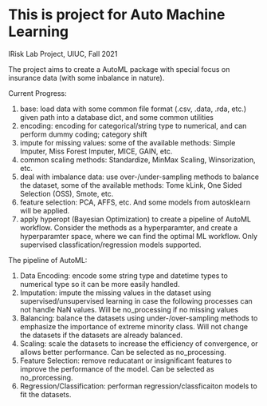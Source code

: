 # This is project for Auto Machine Learning

IRisk Lab Project, UIUC, Fall 2021

The project aims to create a AutoML package with special focus on insurance data (with some inbalance in nature).


Current Progress:
1. base: load data with some common file format (.csv, .data, .rda, etc.) given path into a database dict, and some common utilities
2. encoding: encoding for categorical/string type to numerical, and can perform dummy coding; category shift
3. impute for missing values: some of the available methods: Simple Imputer, Miss Forest Imputer, MICE, GAIN, etc.
4. common scaling methods: Standardize, MinMax Scaling, Winsorization, etc.
5. deal with imbalance data: use over-/under-sampling methods to balance the dataset, some of the available methods: Tome kLink, One Sided Selection (OSS), Smote, etc.
6. feature selection: PCA, AFFS, etc. And some models from autosklearn will be applied.
7. apply hyperopt (Bayesian Optimization) to create a pipeline of AutoML workflow. Consider the methods as a hyperparamter, and create a hyperparamter space, where we can find the optimal ML workflow. Only supervised classfication/regression models supported.

The pipeline of AutoML: 
1. Data Encoding: encode some string type and datetime types to numerical type so it can be more easily handled.
2. Imputation: impute the missing values in the dataset using supervised/unsupervised learning in case the following processes can not handle NaN values. Will be no_processing if no missing values
3. Balancing: balance the datasets using under-/over-sampling methods to emphasize the importance of extreme minority class. Will not change the datasets if the datasets are already balanced.
4. Scaling: scale the datasets to increase the efficiency of convergence, or allows better performance. Can be selected as no_processing.
5. Feature Selection: remove reducatant or insignificant features to improve the performance of the model. Can be selected as no_prorcessing.
6. Regression/Classification: performan regression/classficaiton models to fit the datasets.

